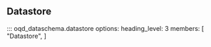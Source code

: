 ## Datastore

<!-- prettier-ignore -->
::: oqd_dataschema.datastore
    options:
        heading_level: 3
        members: [
            "Datastore",
        ]
